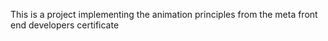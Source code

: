 This is a project implementing the animation principles from the meta front end developers certificate
